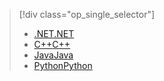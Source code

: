 > [!div class="op_single_selector"]
> * [<span data-ttu-id="88fe6-101">.NET</span><span class="sxs-lookup"><span data-stu-id="88fe6-101">.NET</span></span>](../articles/storage/files/storage-dotnet-how-to-use-files.md)
> * [<span data-ttu-id="88fe6-102">C++</span><span class="sxs-lookup"><span data-stu-id="88fe6-102">C++</span></span>](../articles/storage/files/storage-c-plus-plus-how-to-use-files.md)
> * [<span data-ttu-id="88fe6-103">Java</span><span class="sxs-lookup"><span data-stu-id="88fe6-103">Java</span></span>](../articles/storage/files/storage-java-how-to-use-file-storage.md)
> * [<span data-ttu-id="88fe6-104">Python</span><span class="sxs-lookup"><span data-stu-id="88fe6-104">Python</span></span>](../articles/storage/files/storage-python-how-to-use-file-storage.md)
> 
> 

